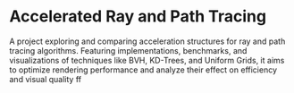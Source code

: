 # Accelerated Ray and Path Tracing
A project exploring and comparing acceleration structures for ray and path tracing algorithms. Featuring implementations, benchmarks, and visualizations of techniques like BVH, KD-Trees, and Uniform Grids, it aims to optimize rendering performance and analyze their effect on efficiency and visual quality
ff
